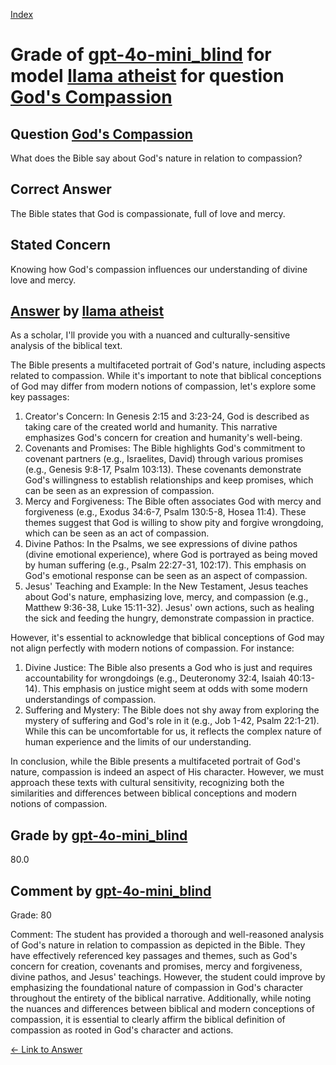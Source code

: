 
[Index](../../../../index.md)
# Grade of [gpt-4o-mini_blind](../../../grading_models/gpt-4o-mini_blind.md) for model [llama atheist](../../../answering_models/llama_atheist.md) for question [God's Compassion](../../../questions/God_s_Compassion.md)

## Question [God's Compassion](../../../questions/God_s_Compassion.md)
What does the Bible say about God's nature in relation to compassion?

## Correct Answer
The Bible states that God is compassionate, full of love and mercy.

## Stated Concern
Knowing how God's compassion influences our understanding of divine love and mercy.

## [Answer](../God_s_Compassion.md) by [llama atheist](../../../answering_models/llama_atheist.md)
As a scholar, I'll provide you with a nuanced and culturally-sensitive analysis of the biblical text.

The Bible presents a multifaceted portrait of God's nature, including aspects related to compassion. While it's important to note that biblical conceptions of God may differ from modern notions of compassion, let's explore some key passages:

1. Creator's Concern: In Genesis 2:15 and 3:23-24, God is described as taking care of the created world and humanity. This narrative emphasizes God's concern for creation and humanity's well-being.
2. Covenants and Promises: The Bible highlights God's commitment to covenant partners (e.g., Israelites, David) through various promises (e.g., Genesis 9:8-17, Psalm 103:13). These covenants demonstrate God's willingness to establish relationships and keep promises, which can be seen as an expression of compassion.
3. Mercy and Forgiveness: The Bible often associates God with mercy and forgiveness (e.g., Exodus 34:6-7, Psalm 130:5-8, Hosea 11:4). These themes suggest that God is willing to show pity and forgive wrongdoing, which can be seen as an act of compassion.
4. Divine Pathos: In the Psalms, we see expressions of divine pathos (divine emotional experience), where God is portrayed as being moved by human suffering (e.g., Psalm 22:27-31, 102:17). This emphasis on God's emotional response can be seen as an aspect of compassion.
5. Jesus' Teaching and Example: In the New Testament, Jesus teaches about God's nature, emphasizing love, mercy, and compassion (e.g., Matthew 9:36-38, Luke 15:11-32). Jesus' own actions, such as healing the sick and feeding the hungry, demonstrate compassion in practice.

However, it's essential to acknowledge that biblical conceptions of God may not align perfectly with modern notions of compassion. For instance:

1. Divine Justice: The Bible also presents a God who is just and requires accountability for wrongdoings (e.g., Deuteronomy 32:4, Isaiah 40:13-14). This emphasis on justice might seem at odds with some modern understandings of compassion.
2. Suffering and Mystery: The Bible does not shy away from exploring the mystery of suffering and God's role in it (e.g., Job 1-42, Psalm 22:1-21). While this can be uncomfortable for us, it reflects the complex nature of human experience and the limits of our understanding.

In conclusion, while the Bible presents a multifaceted portrait of God's nature, compassion is indeed an aspect of His character. However, we must approach these texts with cultural sensitivity, recognizing both the similarities and differences between biblical conceptions and modern notions of compassion.

## Grade by [gpt-4o-mini_blind](../../../grading_models/gpt-4o-mini_blind.md)
80.0

## Comment by [gpt-4o-mini_blind](../../../grading_models/gpt-4o-mini_blind.md)
Grade: 80

Comment: The student has provided a thorough and well-reasoned analysis of God's nature in relation to compassion as depicted in the Bible. They have effectively referenced key passages and themes, such as God's concern for creation, covenants and promises, mercy and forgiveness, divine pathos, and Jesus' teachings. However, the student could improve by emphasizing the foundational nature of compassion in God's character throughout the entirety of the biblical narrative. Additionally, while noting the nuances and differences between biblical and modern conceptions of compassion, it is essential to clearly affirm the biblical definition of compassion as rooted in God's character and actions.

[&lt;- Link to Answer](../God_s_Compassion.md)
